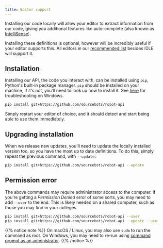 ```yaml
---
title: Editor support
---
```


Installing our code locally will allow your editor to extract information from our code, giving you additional features like auto-complete (also known as [IntelliSense](https://en.wikipedia.org/wiki/IntelliSense)).

Installing these definitions is optional, however will be incredibly useful if your editor supports this. All editors in our [recommended list](/tutorials/editors/) besides IDLE will support it.

## Installation
Installing our API, the code you interact with, can be installed using `pip`, Python's built-in package manager. `pip` should be installed on your machine, if it's not, you'll need to look up how to install it. See [here](https://stackoverflow.com/a/12476379) for troubleshooting on Windows.

```bash
pip install git+https://github.com/sourcebots/robot-api
```

Simply restart your editor of choice, and it should detect and start being able to use them immediately.

## Upgrading installation

When we release new updates, you'll need to update the locally installed version too, so you have the most up to date definitions. To do this, simply repeat the previous command, with `--update`:

```bash
pip install git+https://github.com/sourcebots/robot-api --update
```

## Permission error
The above commands may require administrator access to the computer. If you're getting a _Permission Denied_ error of some sorts, you may need to add `--user` to the end. This is likely needed on a shared computer, such as those you may find in your colleges. 

```bash
pip install git+https://github.com/sourcebots/robot-api --user
pip install git+https://github.com/sourcebots/robot-api --update --user
```

{{% notice note %}}
On macOS / Linux, you may also use `sudo` to run the command as root. On Windows, you may need to re-run using [command prompt as an administrator](https://technet.microsoft.com/en-us/library/cc947813.aspx).
{{% /notice %}}
